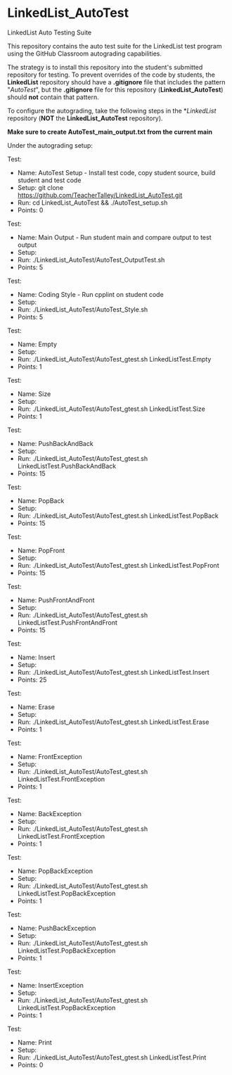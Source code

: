 # LinkedList_AutoTest
LinkedList Auto Testing Suite

This repository contains the auto test suite for the LinkedList test program
using the GitHub Classroom autograding capabilities.

The strategy is to install this repository into the student's submitted repository for testing.
To prevent overrides of the code by students, the **LinkedList** repository should have a
**.gitignore** file that includes the pattern "*AutoTest*", but the **.gitignore** file for
this repository (**LinkedList_AutoTest**) should **not** contain that pattern.

To configure the autograding, take the following steps in the **LinkedList* repository
(**NOT** the **LinkedList_AutoTest** repository).

**Make sure to create AutoTest_main_output.txt from the current main**

Under the autograding setup:

Test: 
- Name: AutoTest Setup - Install test code, copy student source, build student and test code
- Setup: git clone https://github.com/TeacherTalley/LinkedList_AutoTest.git
- Run: cd LinkedList_AutoTest && ./AutoTest_setup.sh
- Points: 0

Test:
- Name: Main Output - Run student main and compare output to test output
- Setup: 
- Run: ./LinkedList_AutoTest/AutoTest_OutputTest.sh
- Points: 5

Test:
- Name: Coding Style - Run cpplint on student code
- Setup: 
- Run: ./LinkedList_AutoTest/AutoTest_Style.sh
- Points: 5

Test:
- Name: Empty
- Setup: 
- Run: ./LinkedList_AutoTest/AutoTest_gtest.sh LinkedListTest.Empty
- Points: 1

Test:
- Name: Size
- Setup: 
- Run: ./LinkedList_AutoTest/AutoTest_gtest.sh LinkedListTest.Size
- Points: 1

Test:
- Name: PushBackAndBack
- Setup: 
- Run: ./LinkedList_AutoTest/AutoTest_gtest.sh LinkedListTest.PushBackAndBack
- Points: 15

Test:
- Name: PopBack
- Setup: 
- Run: ./LinkedList_AutoTest/AutoTest_gtest.sh LinkedListTest.PopBack
- Points: 15

Test:
- Name: PopFront
- Setup: 
- Run: ./LinkedList_AutoTest/AutoTest_gtest.sh LinkedListTest.PopFront
- Points: 15

Test:
- Name: PushFrontAndFront
- Setup: 
- Run: ./LinkedList_AutoTest/AutoTest_gtest.sh LinkedListTest.PushFrontAndFront
- Points: 15

Test:
- Name: Insert
- Setup: 
- Run: ./LinkedList_AutoTest/AutoTest_gtest.sh LinkedListTest.Insert
- Points: 25

Test:
- Name: Erase
- Setup: 
- Run: ./LinkedList_AutoTest/AutoTest_gtest.sh LinkedListTest.Erase
- Points: 1

Test:
- Name: FrontException
- Setup: 
- Run: ./LinkedList_AutoTest/AutoTest_gtest.sh LinkedListTest.FrontException
- Points: 1

Test:
- Name: BackException
- Setup: 
- Run: ./LinkedList_AutoTest/AutoTest_gtest.sh LinkedListTest.FrontException
- Points: 1

Test:
- Name: PopBackException
- Setup: 
- Run: ./LinkedList_AutoTest/AutoTest_gtest.sh LinkedListTest.PopBackException
- Points: 1

Test:
- Name: PushBackException
- Setup: 
- Run: ./LinkedList_AutoTest/AutoTest_gtest.sh LinkedListTest.PopBackException
- Points: 1

Test:
- Name: InsertException
- Setup: 
- Run: ./LinkedList_AutoTest/AutoTest_gtest.sh LinkedListTest.PopBackException
- Points: 1

Test:
- Name: Print
- Setup: 
- Run: ./LinkedList_AutoTest/AutoTest_gtest.sh LinkedListTest.Print
- Points: 0